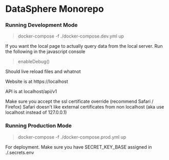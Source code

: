 # DataSphere Monorepo

### Running Development Mode

> docker-compose -f ./docker-compose.dev.yml up

If you want the local page to actually query data from the local server.
Run the following in the javascript console

> enableDebug()

Should live reload files and whatnot

Website is at https://localhost

API is at localhost/api/v1

Make sure you accept the ssl certificate override (recommend Safari / Firefox)
Safari doesn't like external certificates from non localhost
(aka use localhost instead of 127.0.0.1)

### Running Production Mode

> docker-compose -f ./docker-compose.prod.yml up

For deployment. Make sure you have SECRET_KEY_BASE assigned in ./.secrets.env
